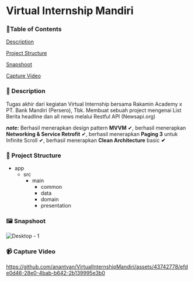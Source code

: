 # Virtual Internship Mandiri

### 🚩Table of Contents

[Description](https://github.com/anantyan/VirtualInternshipMandiri#-description)

[Project Structure](https://github.com/anantyan/VirtualInternshipMandiri#-project-structure)

[Snapshoot](https://github.com/anantyan/VirtualInternshipMandiri#%EF%B8%8F-snapshoot)

[Capture Video](https://github.com/anantyan/VirtualInternshipMandiri#-capture-video)

### 📌 Description

Tugas akhir dari kegiatan Virtual Internship bersama Rakamin Academy x PT. Bank Mandiri (Persero), Tbk. Membuat sebuah project mengenai List Berita headline dan all news melalui Restful API (Newsapi.org)

***note:*** Berhasil menerapkan design pattern **MVVM** ✔, berhasil menerapkan **Networking & Service Retrofit** ✔, berhasil menerapkan **Paging 3** untuk Infinite Scroll ✔, berhasil menerapkan **Clean Architecture** basic **✔** 

### 👣 Project Structure

- app
    - src
        - main
            - common
            - data
            - domain
            - presentation

### 🖼️ Snapshoot

![Desktop - 1](https://github.com/anantyan/VirtualInternshipMandiri/assets/43742778/b69fddfa-ed82-4211-8bde-780eb7db4801)

### 📹 Capture Video

https://github.com/anantyan/VirtualInternshipMandiri/assets/43742778/efde0d46-28e0-4bab-b642-2b139995e3b0
